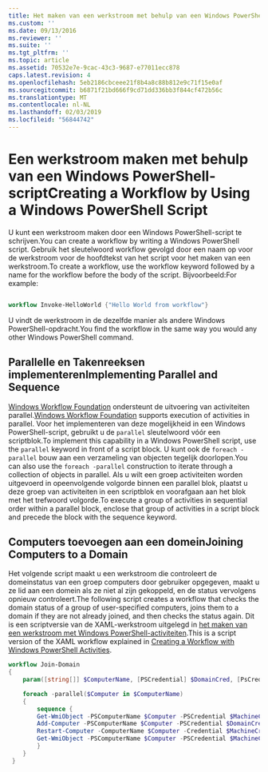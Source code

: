 ```yaml
---
title: Het maken van een werkstroom met behulp van een Windows PowerShell-Script | Microsoft Docs
ms.custom: ''
ms.date: 09/13/2016
ms.reviewer: ''
ms.suite: ''
ms.tgt_pltfrm: ''
ms.topic: article
ms.assetid: 70532e7e-9cac-43c3-9687-e77011ecc878
caps.latest.revision: 4
ms.openlocfilehash: 5eb2186cbceee21f8b4a8c88b812e9c71f15e0af
ms.sourcegitcommit: b6871f21bd666f9cd71dd336bb3f844cf472b56c
ms.translationtype: MT
ms.contentlocale: nl-NL
ms.lasthandoff: 02/03/2019
ms.locfileid: "56844742"
---
```

# <a name="creating-a-workflow-by-using-a-windows-powershell-script"></a><span data-ttu-id="f588b-102">Een werkstroom maken met behulp van een Windows PowerShell-script</span><span class="sxs-lookup"><span data-stu-id="f588b-102">Creating a Workflow by Using a Windows PowerShell Script</span></span>

<span data-ttu-id="f588b-103">U kunt een werkstroom maken door een Windows PowerShell-script te schrijven.</span><span class="sxs-lookup"><span data-stu-id="f588b-103">You can create a workflow by writing a Windows PowerShell script.</span></span> <span data-ttu-id="f588b-104">Gebruik het sleutelwoord workflow gevolgd door een naam op voor de werkstroom voor de hoofdtekst van het script voor het maken van een werkstroom.</span><span class="sxs-lookup"><span data-stu-id="f588b-104">To create a workflow, use the workflow keyword followed by a name for the workflow before the body of the script.</span></span> <span data-ttu-id="f588b-105">Bijvoorbeeld:</span><span class="sxs-lookup"><span data-stu-id="f588b-105">For example:</span></span>

```powershell

workflow Invoke-HelloWorld {"Hello World from workflow"}
```

<span data-ttu-id="f588b-106">U vindt de werkstroom in de dezelfde manier als andere Windows PowerShell-opdracht.</span><span class="sxs-lookup"><span data-stu-id="f588b-106">You find the workflow in the same way you would any other Windows PowerShell command.</span></span>

## <a name="implementing-parallel-and-sequence"></a><span data-ttu-id="f588b-107">Parallelle en Takenreeksen implementeren</span><span class="sxs-lookup"><span data-stu-id="f588b-107">Implementing Parallel and Sequence</span></span>

<span data-ttu-id="f588b-108">[Windows Workflow Foundation](https://msdn.microsoft.com/en-us/library/ms735967.aspx) ondersteunt de uitvoering van activiteiten parallel.</span><span class="sxs-lookup"><span data-stu-id="f588b-108">[Windows Workflow Foundation](https://msdn.microsoft.com/en-us/library/ms735967.aspx) supports execution of activities in parallel.</span></span> <span data-ttu-id="f588b-109">Voor het implementeren van deze mogelijkheid in een Windows PowerShell-script, gebruikt u de `parallel` sleutelwoord vóór een scriptblok.</span><span class="sxs-lookup"><span data-stu-id="f588b-109">To implement this capability in a Windows PowerShell script, use the `parallel` keyword in front of a script block.</span></span> <span data-ttu-id="f588b-110">U kunt ook de `foreach -parallel` bouw aan een verzameling van objecten tegelijk doorlopen.</span><span class="sxs-lookup"><span data-stu-id="f588b-110">You can also use the `foreach -parallel` construction to iterate through a collection of objects in parallel.</span></span> <span data-ttu-id="f588b-111">Als u wilt een groep activiteiten worden uitgevoerd in opeenvolgende volgorde binnen een parallel blok, plaatst u deze groep van activiteiten in een scriptblok en voorafgaan aan het blok met het trefwoord volgorde.</span><span class="sxs-lookup"><span data-stu-id="f588b-111">To execute a group of activities in sequential order within a parallel block, enclose that group of activities in a script block and precede the block with the sequence keyword.</span></span>

## <a name="joining-computers-to-a-domain"></a><span data-ttu-id="f588b-112">Computers toevoegen aan een domein</span><span class="sxs-lookup"><span data-stu-id="f588b-112">Joining Computers to a Domain</span></span>

<span data-ttu-id="f588b-113">Het volgende script maakt u een werkstroom die controleert de domeinstatus van een groep computers door gebruiker opgegeven, maakt u ze lid aan een domein als ze niet al zijn gekoppeld, en de status vervolgens opnieuw controleert.</span><span class="sxs-lookup"><span data-stu-id="f588b-113">The following script creates a workflow that checks the domain status of a group of user-specified computers, joins them to a domain if they are not already joined, and then checks the status again.</span></span> <span data-ttu-id="f588b-114">Dit is een scriptversie van de XAML-werkstroom uitgelegd in [het maken van een werkstroom met Windows PowerShell-activiteiten](./creating-a-workflow-with-windows-powershell-activities.md).</span><span class="sxs-lookup"><span data-stu-id="f588b-114">This is a script version of the XAML workflow explained in [Creating a Workflow with Windows PowerShell Activities](./creating-a-workflow-with-windows-powershell-activities.md).</span></span>

```powershell
workflow Join-Domain
{
    param([string[]] $ComputerName, [PSCredential] $DomainCred, [PsCredential] $MachineCred)

    foreach -parallel($Computer in $ComputerName)
    {
        sequence {
        Get-WmiObject -PSComputerName $Computer -PSCredential $MachineCred
        Add-Computer -PSComputerName $Computer -PSCredential $DomainCred
        Restart-Computer -ComputerName $Computer -Credential $MachineCred -For PowerShell -Force -Wait -PSComputerName ""
        Get-WmiObject -PSComputerName $Computer -PSCredential $MachineCred
        }
    }
 }

```